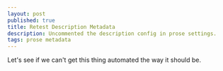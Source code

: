 ```yaml
---
layout: post
published: true
title: Retest Description Metadata
description: Uncommented the description config in prose settings.
tags: prose metadata
---
```


Let's see if we can't get this thing automated the way it should be.